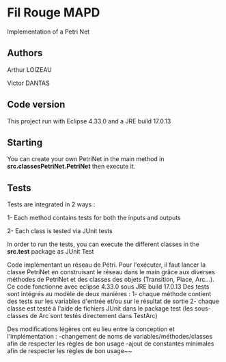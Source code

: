 # Fil Rouge MAPD

Implementation of a Petri Net

## Authors

Arthur LOIZEAU

Victor DANTAS

## Code version

This project run with Eclipse 4.33.0 and a JRE build 17.0.13

## Starting 

You can create your own PetriNet in the main method in **src.classesPetriNet.PetriNet** then execute it.

## Tests

Tests are integrated in 2 ways :

1- Each method contains tests for both the inputs and outputs

2- Each class is tested via JUnit tests

In order to run the tests, you can execute the different classes in the **src.test** package as JUnit Test


Code implémentant un réseau de Pétri.
Pour l'exécuter, il faut lancer la classe PetriNet en construisant le réseau dans le main grâce aux diverses méthodes de PetriNet et des classes des objets (Transition, Place, Arc...).
Ce code fonctionne avec eclipse 4.33.0 sous JRE build 17.0.13
Des tests sont intégrés au modèle de deux manières :
  1- chaque méthode contient des tests sur les variables d'entrée et/ou sur le résultat de sortie
  2- chaque classe est testé à l'aide de fichiers JUnit dans le package test (les sous-classes de Arc sont testés directement dans TestArc)

Des modifications légères ont eu lieu entre la conception et l'implémentation :
  -changement de noms de variables/méthodes/classes afin de respecter les règles de bon usage
  -ajout de constantes minimales afin de respecter les règles de bon usage~~
